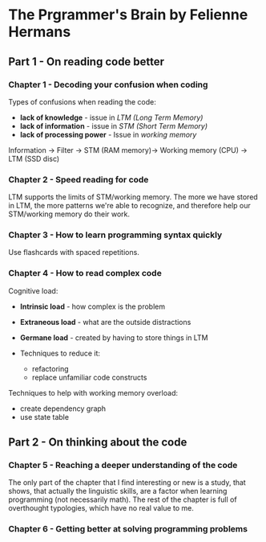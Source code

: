 # The Prgrammer's Brain by Felienne Hermans

## Part 1 - On reading code better

### Chapter 1 - Decoding your confusion when coding

Types of confusions when reading the code:
* **lack of knowledge** - issue in *LTM (Long Term Memory)*
* **lack of information** - issue in *STM (Short Term Memory)*
* **lack of processing power** - Issue in *working memory*

Information -> Filter -> STM (RAM memory)-> Working memory (CPU) -> LTM (SSD disc)


### Chapter 2 - Speed reading for code

LTM supports the limits of STM/working memory. The more we have stored in LTM, the more patterns we're able to 
recognize, and therefore help our STM/working memory do their work.


### Chapter 3 - How to learn programming syntax quickly

Use flashcards with spaced repetitions.


### Chapter 4 - How to read complex code

Cognitive load:
* **Intrinsic load** - how complex is the problem
* **Extraneous load** - what are the outside distractions
* **Germane load** - created by having to store things in LTM

* Techniques to reduce it:
  * refactoring
  * replace unfamiliar code constructs
  

Techniques to help with working memory overload:
* create dependency graph
* use state table


## Part 2 - On thinking about the code

### Chapter 5 - Reaching a deeper understanding of the code

The only part of the chapter that I find interesting or new is a study, that shows, that actually the linguistic 
skills, are a factor when learning programming (not necessarily math). The rest of the chapter is full of 
overthought typologies, which have no real value to me.

### Chapter 6 - Getting better at solving programming problems




